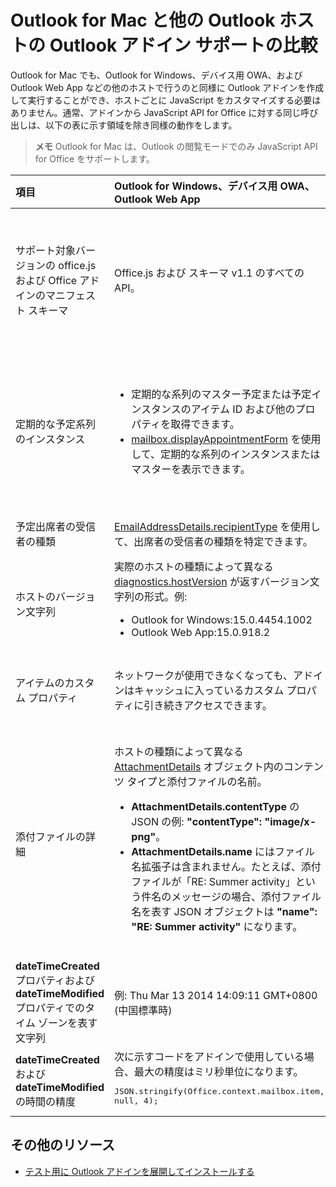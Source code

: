 
# <a name="compare-outlook-add-in-support-in-outlook-for-mac-with-other-outlook-hosts"></a>Outlook for Mac と他の Outlook ホストの Outlook アドイン サポートの比較

Outlook for Mac でも、Outlook for Windows、デバイス用 OWA、および Outlook Web App などの他のホストで行うのと同様に Outlook アドインを作成して実行することができ、ホストごとに JavaScript をカスタマイズする必要はありません。通常、アドインから JavaScript API for Office に対する同じ呼び出しは、以下の表に示す領域を除き同様の動作をします。

 >**メモ**  Outlook for Mac は、Outlook の閲覧モードでのみ JavaScript API for Office をサポートします。

|**項目**|**Outlook for Windows、デバイス用 OWA、Outlook Web App**|**Outlook for Mac**|
|:-----|:-----|:-----|
|サポート対象バージョンの office.js および Office アドインのマニフェスト スキーマ|Office.js および スキーマ v1.1 のすべての API。|<ul><li>閲覧モードで適用可能な API のみ。office.js v1.1 の新しい API や拡張された API を使用するアドインはアクティブ化できますが、新規作成モード用の API は Outlook for Mac では正しく実行されません。 </li><li>スキーマ v1.1。</li></ul>|
|定期的な予定系列のインスタンス|<ul><li>定期的な系列のマスター予定または予定インスタンスのアイテム ID および他のプロパティを取得できます。 </li><li>[mailbox.displayAppointmentForm](../../reference/outlook/Office.context.mailbox.md#displayappointmentformitemid) を使用して、定期的な系列のインスタンスまたはマスターを表示できます。</li></ul>|<ul><li>マスター予定のアイテム ID と他のプロパティを取得できますが、定期的な系列のインスタンスのアイテム ID とプロパティは取得できません。</li><li>定期的な系列のマスター予定を表示できます。アイテム ID がない場合、定期的な系列のインスタンスは表示できません。</li></ul>|
|予定出席者の受信者の種類|[EmailAddressDetails.recipientType](../../reference/outlook/simple-types.md) を使用して、出席者の受信者の種類を特定できます。|**EmailAddressDetails.recipientType** は、予定出席者に対して **undefined** を返します。|
|ホストのバージョン文字列 |実際のホストの種類によって異なる [diagnostics.hostVersion](../../reference/outlook/Office.context.mailbox.diagnostics.md) が返すバージョン文字列の形式。例:<ul><li>Outlook for Windows:15.0.4454.1002</li><li>Outlook Web App:15.0.918.2</li></ul>|Outlook for Mac 上の  **Diagnostics.hostVersion** によって戻されるバージョン文字列の例: 15.0 (140325)|
|アイテムのカスタム プロパティ|ネットワークが使用できなくなっても、アドインはキャッシュに入っているカスタム プロパティに引き続きアクセスできます。|Outlook for Mac はカスタム プロパティをキャッシュに入れないので、ネットワークが使用できなくなると、アドインはそれらのプロパティにはアクセスできなくなります。|
|添付ファイルの詳細|ホストの種類によって異なる [AttachmentDetails](../../reference/outlook/Office.context.mailbox.md) オブジェクト内のコンテンツ タイプと添付ファイルの名前。<ul><li><b>AttachmentDetails.contentType</b> の JSON の例: <b>"contentType": "image/x-png"</b>。 </li><li><b>AttachmentDetails.name</b> にはファイル名拡張子は含まれません。たとえば、添付ファイルが「RE: Summer activity」という件名のメッセージの場合、添付ファイル名を表す JSON オブジェクトは <b>"name": "RE: Summer activity"</b> になります。</li></ul>|<ul><li><b>AttachmentDetails.contentType</b> の JSON の例: <b>"contentType": "image/png"</b></li><li><b>AttachmentDetails.name</b> には、ファイル名拡張子が必ず含まれます。メール アイテムの添付ファイルの拡張子は .eml で、予定の拡張子は .ics です。添付ファイルが「RE: Summer activity」という件名の電子メールである場合、その添付ファイル名を表す JSON オブジェクトは <b>"name": "RE: Summer activity.eml"</b> になります。</li></ul>|
|**dateTimeCreated** プロパティおよび **dateTimeModified** プロパティでのタイム ゾーンを表す文字列|例: Thu Mar 13 2014 14:09:11 GMT+0800 (中国標準時)|例: Thu Mar 13 2014 14:09:11 GMT+0800 (CST)|
|**dateTimeCreated** および **dateTimeModified** の時間の精度|次に示すコードをアドインで使用している場合、最大の精度はミリ秒単位になります。<br/><pre lang="javascript">JSON.stringify(Office.context.mailbox.item, null, 4);</pre>|精度は最大で秒単位となります。|

## <a name="additional-resources"></a>その他のリソース



- [テスト用に Outlook アドインを展開してインストールする](../outlook/testing-and-tips.md)
    
